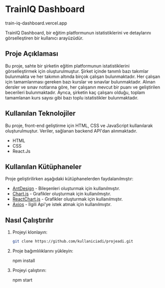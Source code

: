 # TrainIQ Dashboard

train-iq-dashboard.vercel.app

TrainIQ Dashboard, bir eğitim platformunun istatistiklerini ve detaylarını görselleştiren bir kullanıcı arayüzüdür.

## Proje Açıklaması

Bu proje, sahte bir şirketin eğitim platformunun istatistiklerini görselleştirmek için oluşturulmuştur. Şirket içinde tanımlı bazı takımlar bulunmakta ve her takımın altında birçok çalışan bulunmaktadır. Her çalışan için tamamlanması gereken bazı kurslar ve sınavlar bulunmaktadır. Alınan dersler ve sınav notlarına göre, her çalışanın mevcut bir puanı ve geliştirilen becerileri bulunmaktadır. Ayrıca, şirketin kaç çalışanı olduğu, toplam tamamlanan kurs sayısı gibi bazı toplu istatistikler bulunmaktadır.

## Kullanılan Teknolojiler

Bu proje, front-end geliştirme için HTML, CSS ve JavaScript kullanılarak oluşturulmuştur. Veriler, sağlanan backend API'dan alınmaktadır.

- HTML
- CSS
- React.Js

## Kullanılan Kütüphaneler

Proje geliştirilirken aşağıdaki kütüphanelerden faydalanılmıştır:

- [AntDesign](https://ant.design/) - Bileşenleri oluşturmak için kullanılmıştır.
- [Chart.js](https://www.chartjs.org/) - Grafikler oluşturmak için kullanılmıştır.
- [ReactChart.js](https://react-chartjs-2.js.org/) - Grafikler oluşturmak için kullanılmıştır.
- [Axios](https://axios-http.com/) - İlgili Api'ye istek atmak için kullanılmıştır.

## Nasıl Çalıştırılır

1. Projeyi klonlayın:

   ```bash
   git clone https://github.com/kullaniciadi/projeadi.git


2. Proje bağımlılıklarını yükleyin:

   npm install

3. Projeyi çalıştırın:

   npm start
